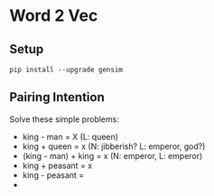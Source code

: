# Word 2 Vec

## Setup

```
pip install --upgrade gensim
```

## Pairing Intention

Solve these simple problems:

- king - man = X (L: queen)
- king + queen = x (N: jibberish? L: emperor, god?)
- (king - man) + king = x (N: emperor, L: emperor)
- king + peasant = x
- king - peasant =
-
